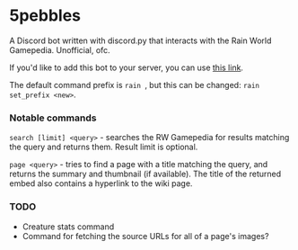 # 5pebbles
A Discord bot written with discord.py that interacts with the Rain World Gamepedia. Unofficial, ofc.

If you'd like to add this bot to your server, you can use [this link](https://discord.com/api/oauth2/authorize?client_id=739950956313051219&permissions=67488832&scope=bot).

The default command prefix is `rain `, but this can be changed: `rain set_prefix <new>`.

### Notable commands
`search [limit] <query>` - searches the RW Gamepedia for results matching the query and returns them. Result limit is optional.

`page <query>` - tries to find a page with a title matching the query, and returns the summary and thumbnail (if available). The title of the returned embed also contains a hyperlink to the wiki page.

### TODO
- Creature stats command
- Command for fetching the source URLs for all of a page's images?
